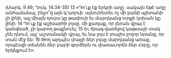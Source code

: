 (Մարկ. 9.49, Ղուկ. 14.34-35)
13 «Դո՛ւք էք երկրի աղը. սակայն եթէ աղը անհամանայ, ինչո՞վ այն կ՚աղուի. այնուհետեւ ոչ մի բանի պիտանի չի լինի, այլ միայն դուրս կը թափուի եւ մարդկանց ոտքի կոխան կը լինի: 14 Դո՛ւք էք աշխարհի լոյսը. մի քաղաք, որ լերան վրայ է կանգնած, չի կարող թաքնուել: 15 Եւ ճրագ վառելով կաթսայի տակ չեն դնում, այլ՝ աշտանակի վրայ, եւ նա լոյս է տալիս բոլոր նրանց, որ տան մէջ են: 16 Թող այդպէս փայլի ձեր լոյսը մարդկանց առաջ, որպէսզի տեսնեն ձեր բարի գործերն ու փառաւորեն ձեր Հօրը, որ երկնքում է»:
